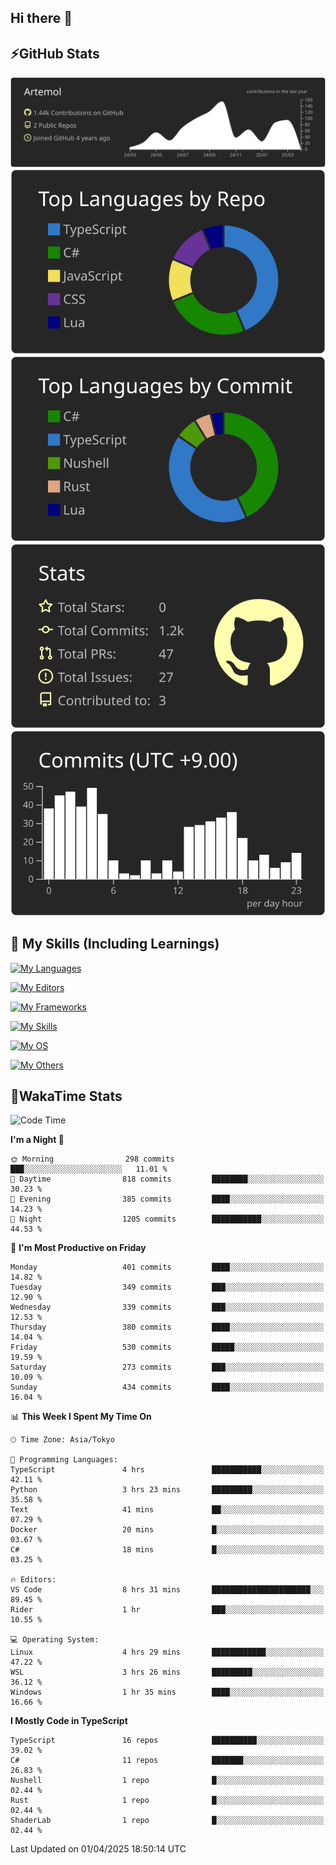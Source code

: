 ## Hi there 👋
<!--
**Artemol/Artemol** is a ✨ _special_ ✨ repository because its `README.md` (this file) appears on your GitHub profile.

Here are some ideas to get you started:

- 🔭 I’m currently working on ...
- 🌱 I’m currently learning ...
- 👯 I’m looking to collaborate on ...
- 🤔 I’m looking for help with ...
- 💬 Ask me about ...
- 📫 How to reach me: ...
- 😄 Pronouns: ...
- ⚡ Fun fact: ...
-->

## ⚡GitHub Stats
[![](https://raw.githubusercontent.com/Artemol/Artemol/main/profile-summary-card-output/apprentice/0-profile-details.svg)](https://github.com/vn7n24fzkq/github-profile-summary-cards)
[![](https://raw.githubusercontent.com/Artemol/Artemol/main/profile-summary-card-output/apprentice/1-repos-per-language.svg)](https://github.com/vn7n24fzkq/github-profile-summary-cards) [![](https://raw.githubusercontent.com/Artemol/Artemol/main/profile-summary-card-output/apprentice/2-most-commit-language.svg)](https://github.com/vn7n24fzkq/github-profile-summary-cards)
[![](https://raw.githubusercontent.com/Artemol/Artemol/main/profile-summary-card-output/apprentice/3-stats.svg)](https://github.com/vn7n24fzkq/github-profile-summary-cards) [![](https://raw.githubusercontent.com/Artemol/Artemol/main/profile-summary-card-output/apprentice/4-productive-time.svg)](https://github.com/vn7n24fzkq/github-profile-summary-cards)

## 🌱 My Skills (Including Learnings)

<!--
### Languages
-->
[![My Languages](https://skillicons.dev/icons?i=ts,py,cs,dotnet,rust,go,c,matlab,css)](https://skillicons.dev)

<!--
### Editors
-->
[![My Editors](https://skillicons.dev/icons?i=vscode,neovim,vim,visualstudio,idea)](https://skillicons.dev)

<!--
### Frameworks
-->
[![My Frameworks](https://skillicons.dev/icons?i=react,nestjs,vite,tailwind,tauri,electron,remix,nextjs,fastapi)](https://skillicons.dev)

<!--
### Tools
-->
[![My Skills](https://skillicons.dev/icons?i=git,nodejs,docker,unity,postman,bun,discord,cloudflare,bash,prometheus,grafana,obsidian)](https://skillicons.dev)

<!--
### OS
-->
[![My OS](https://skillicons.dev/icons?i=windows,ubuntu)](https://skillicons.dev)

<!--
### Others
-->
[![My Others](https://skillicons.dev/icons?i=github,raspberrypi,gcp)](https://skillicons.dev)

## 💬WakaTime Stats
<!--START_SECTION:waka-->
![Code Time](http://img.shields.io/badge/Code%20Time-512%20hrs%2024%20mins-blue)

**I'm a Night 🦉** 

```text
🌞 Morning                298 commits         ███░░░░░░░░░░░░░░░░░░░░░░   11.01 % 
🌆 Daytime                818 commits         ████████░░░░░░░░░░░░░░░░░   30.23 % 
🌃 Evening                385 commits         ████░░░░░░░░░░░░░░░░░░░░░   14.23 % 
🌙 Night                  1205 commits        ███████████░░░░░░░░░░░░░░   44.53 % 
```
📅 **I'm Most Productive on Friday** 

```text
Monday                   401 commits         ████░░░░░░░░░░░░░░░░░░░░░   14.82 % 
Tuesday                  349 commits         ███░░░░░░░░░░░░░░░░░░░░░░   12.90 % 
Wednesday                339 commits         ███░░░░░░░░░░░░░░░░░░░░░░   12.53 % 
Thursday                 380 commits         ████░░░░░░░░░░░░░░░░░░░░░   14.04 % 
Friday                   530 commits         █████░░░░░░░░░░░░░░░░░░░░   19.59 % 
Saturday                 273 commits         ███░░░░░░░░░░░░░░░░░░░░░░   10.09 % 
Sunday                   434 commits         ████░░░░░░░░░░░░░░░░░░░░░   16.04 % 
```


📊 **This Week I Spent My Time On** 

```text
🕑︎ Time Zone: Asia/Tokyo

💬 Programming Languages: 
TypeScript               4 hrs               ███████████░░░░░░░░░░░░░░   42.11 % 
Python                   3 hrs 23 mins       █████████░░░░░░░░░░░░░░░░   35.58 % 
Text                     41 mins             ██░░░░░░░░░░░░░░░░░░░░░░░   07.29 % 
Docker                   20 mins             █░░░░░░░░░░░░░░░░░░░░░░░░   03.67 % 
C#                       18 mins             █░░░░░░░░░░░░░░░░░░░░░░░░   03.25 % 

🔥 Editors: 
VS Code                  8 hrs 31 mins       ██████████████████████░░░   89.45 % 
Rider                    1 hr                ███░░░░░░░░░░░░░░░░░░░░░░   10.55 % 

💻 Operating System: 
Linux                    4 hrs 29 mins       ████████████░░░░░░░░░░░░░   47.22 % 
WSL                      3 hrs 26 mins       █████████░░░░░░░░░░░░░░░░   36.12 % 
Windows                  1 hr 35 mins        ████░░░░░░░░░░░░░░░░░░░░░   16.66 % 
```

**I Mostly Code in TypeScript** 

```text
TypeScript               16 repos            ██████████░░░░░░░░░░░░░░░   39.02 % 
C#                       11 repos            ███████░░░░░░░░░░░░░░░░░░   26.83 % 
Nushell                  1 repo              █░░░░░░░░░░░░░░░░░░░░░░░░   02.44 % 
Rust                     1 repo              █░░░░░░░░░░░░░░░░░░░░░░░░   02.44 % 
ShaderLab                1 repo              █░░░░░░░░░░░░░░░░░░░░░░░░   02.44 % 
```




 Last Updated on 01/04/2025 18:50:14 UTC
<!--END_SECTION:waka-->
